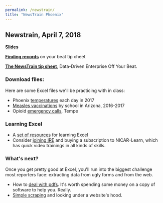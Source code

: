 ```yaml
---
permalink: /newstrain/
title: "NewsTrain Phoenix"
---
```


## Newstrain, April 7, 2018


**[Slides](newstrain2018-2.pptx)**

**[Finding records](https://docs.google.com/document/d/1VBAeUAwz90CiOd198t-diaryW6k6TgwoKQLnC887G_k/edit?usp=sharing)** on your beat tip cheet

**[The NewsTrain tip sheet](../docs/doig-newstrain2017.pdf)**, Data-Driven Enterprise Off Your Beat.


### Download files:

Here are some Excel files we'll be practicing with in class:

* Phoenix [temperatures](../exampledata/phoenix_temperatures.xlsx) each day in 2017
* [Measles vaccinations](../exampledata/measlesvaccinations.xlsx) by school in Arizona, 2016-2017
* Opioid [emergency calls](../exampledata/opioidemscalls.csv), Tempe


### Learning Excel

* A [set of resources](https://sarahcnyt.github.io/data-reporting/practice) for learning Excel
* Consider [joining IRE](http://www.ire.org/join) and buying a subscription to NICAR-Learn, which has quick video trainings in all kinds of skills.


### What's next?

Once you get pretty good at Excel, you'll run into the biggest challenge most reporters face: extracting data from ugly forms and from the web.

* How to [deal with pdfs](https://sarahcnyt.github.io/data-reporting/assets/docs/pdf2xl). It's worth spending some money on a copy of software to help you. Really.
* [Simple scraping](https://sarahcnyt.github.io/data-reporting/assets/scraping/websources) and looking under a website's hood.
